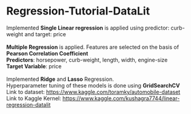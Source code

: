 # Regression-Tutorial-DataLit
Implemented <b>Single Linear regression</b> is applied using predictor: curb-weight and target: price<br><br> 
<b>Multiple Regression</b> is applied. Features are selected on the basis of <b>Pearson Correlation Coefficient</b><br>
<b>Predictors</b>: horsepower, curb-weight, length, width, engine-size<br>
<b>Target Variable</b>: price<br><br>
Implemented <b>Ridge</b> and <b>Lasso</b> Regression.<br>
Hyperparameter tuning of these models is done using <b>GridSearchCV</b>
<br>
Link to dataset: https://www.kaggle.com/toramky/automobile-dataset<br>
Link to Kaggle Kernel: https://www.kaggle.com/kushagra7744/linear-regression-datalit

